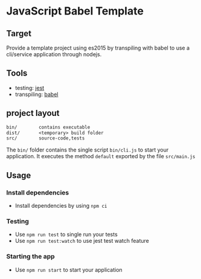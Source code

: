 # JavaScript Babel Template

## Target

Provide a template project using es2015 by transpiling with babel to use a cli/service application through nodejs.

## Tools

- testing: [jest](https://jestjs.io/)
- transpiling: [babel](https://babeljs.io/)

## project layout

```txt
bin/        contains executable
dist/       <temporary> build folder
src/        source-code,tests
```

The `bin/` folder contains the single script `bin/cli.js` to start your application. It executes the method `default` exported by the file `src/main.js`


## Usage

### Install dependencies

- Install dependencies by using `npm ci`

### Testing

- Use `npm run test` to single run your tests
- Use `npm run test:watch` to use jest test watch feature

### Starting the app

- Use `npm run start` to start your application
